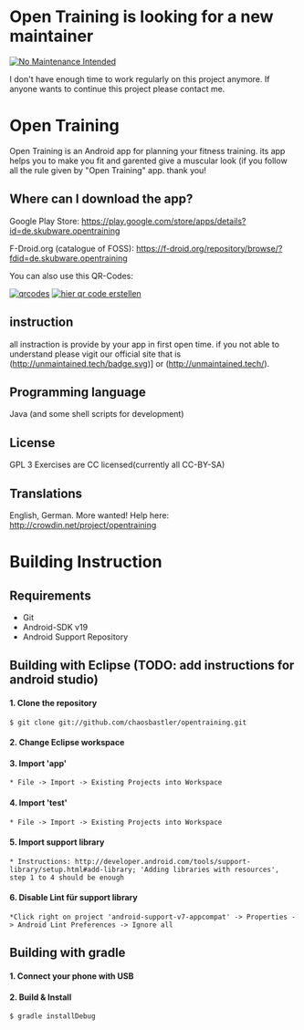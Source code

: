 Open Training is looking for a new maintainer
=============
[![No Maintenance Intended](http://unmaintained.tech/badge.svg)](http://unmaintained.tech/)

I don't have enough time to work regularly on this project anymore. If anyone wants to continue this project please contact me.


Open Training
=============

Open Training is an Android app for planning your fitness training.
its app helps you to make you fit and garented give a muscular look (if you follow all the rule given by "Open Training" app.
thank you!



Where can I download the app?
-----------------------------
Google Play Store: https://play.google.com/store/apps/details?id=de.skubware.opentraining

F-Droid.org (catalogue of FOSS): https://f-droid.org/repository/browse/?fdid=de.skubware.opentraining

You can also use this QR-Codes:

<a href='http://www.qrcode-generator.de' border='0' style='cursor:default'><img src='https://chart.googleapis.com/chart?cht=qr&chl=https://play.google.com/store/apps/details?id=de.skubware.opentraining&chs=150x150&choe=UTF-8&chld=L|2' alt='qrcodes'></a>
<a href='http://www.qrcode-generator.de' border='0' style='cursor:default'><img src='https://chart.googleapis.com/chart?cht=qr&chl=https://f-droid.org/repository/browse/?fdid=de.skubware.opentraining&chs=150x150&choe=UTF-8&chld=L|2' alt='hier qr code erstellen'></a>

instruction
-----------
all instraction is provide by your app in first open time.
if you not able to understand please vigit our official site that is (http://unmaintained.tech/badge.svg)] or (http://unmaintained.tech/).

Programming language
--------------------
Java (and some shell scripts for development)

License
-------
GPL 3
Exercises are CC licensed(currently all CC-BY-SA)

Translations
------------
English, German. More wanted! Help here: http://crowdin.net/project/opentraining


Building Instruction
====================

Requirements
------------

  * Git
  * Android-SDK v19
  * Android Support Repository

Building with Eclipse (TODO: add instructions for android studio)
--------------------- 

#### 1. Clone the repository

    $ git clone git://github.com/chaosbastler/opentraining.git

#### 2. Change Eclipse workspace

#### 3. Import 'app'
    * File -> Import -> Existing Projects into Workspace
#### 4. Import 'test'
    * File -> Import -> Existing Projects into Workspace

#### 5. Import support library
    * Instructions: http://developer.android.com/tools/support-library/setup.html#add-library; 'Adding libraries with resources', step 1 to 4 should be enough

#### 6. Disable Lint für support library
    *Click right on project 'android-support-v7-appcompat' -> Properties -> Android Lint Preferences -> Ignore all


Building with gradle
--------------------

#### 1. Connect your phone with USB

#### 2. Build & Install

    $ gradle installDebug
